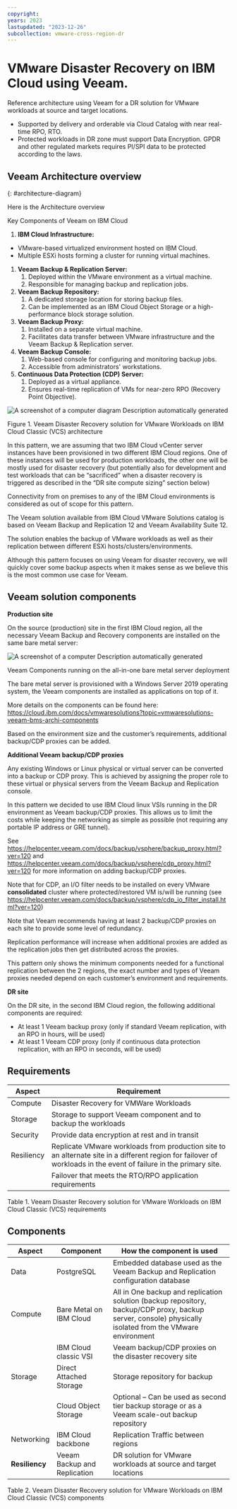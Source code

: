 ```yaml
---
copyright:
years: 2023
lastupdated: "2023-12-26"
subcollection: vmware-cross-region-dr
---
```


# VMware Disaster Recovery on IBM Cloud using Veeam.

Reference architecture using Veeam for a DR solution for VMware workloads at source and target locations.

-   Supported by delivery and orderable via Cloud Catalog with near real-time RPO, RTO.
-   Protected workloads in DR zone must support Data Encryption. GPDR and other regulated markets requires PI/SPI data to be protected according to the laws.

## Veeam Architecture overview

{: \#architecture-diagram}

Here is the Architecture overview

Key Components of Veeam on IBM Cloud

1.  **IBM Cloud Infrastructure:**
-   VMware-based virtualized environment hosted on IBM Cloud.
-   Multiple ESXi hosts forming a cluster for running virtual machines.
1.  **Veeam Backup & Replication Server:**
    1.  Deployed within the VMware environment as a virtual machine.
    2.  Responsible for managing backup and replication jobs.
2.  **Veeam Backup Repository:**
    1.  A dedicated storage location for storing backup files.
    2.  Can be implemented as an IBM Cloud Object Storage or a high-performance block storage solution.
3.  **Veeam Backup Proxy:**
    1.  Installed on a separate virtual machine.
    2.  Facilitates data transfer between VMware infrastructure and the Veeam Backup & Replication server.
4.  **Veeam Backup Console:**
    1.  Web-based console for configuring and monitoring backup jobs.
    2.  Accessible from administrators' workstations.
5.  **Continuous Data Protection (CDP) Server:**
    1.  Deployed as a virtual appliance.
    2.  Ensures real-time replication of VMs for near-zero RPO (Recovery Point Objective).

![A screenshot of a computer diagram Description automatically generated](image/41a6308e99bcbe0425b6f93666405785.png)

Figure 1. Veeam Disaster Recovery solution for VMware Workloads on IBM Cloud Classic (VCS) architecture

In this pattern, we are assuming that two IBM Cloud vCenter server instances have been provisioned in two different IBM Cloud regions. One of these instances will be used for production workloads, the other one will be mostly used for disaster recovery (but potentially also for development and test workloads that can be “sacrificed” when a disaster recovery is triggered as described in the “DR site compute sizing” section below)

Connectivity from on premises to any of the IBM Cloud environments is considered as out of scope for this pattern.

The Veeam solution available from IBM Cloud VMware Solutions catalog is based on Veeam Backup and Replication 12 and Veeam Availability Suite 12.

The solution enables the backup of VMware workloads as well as their replication between different ESXi hosts/clusters/environments.

Although this pattern focuses on using Veeam for disaster recovery, we will quickly cover some backup aspects when it makes sense as we believe this is the most common use case for Veeam.

## Veeam solution components

**Production site**

On the source (production) site in the first IBM Cloud region, all the necessary Veeam Backup and Recovery components are installed on the same bare metal server:

![A screenshot of a computer Description automatically generated](image/f0e10e1a1790f942e80d6bea9c8d7cf9.png)

Veeam Components running on the all-in-one bare metal server deployment

The bare metal server is provisioned with a Windows Server 2019 operating system, the Veeam components are installed as applications on top of it.

More details on the components can be found here: <https://cloud.ibm.com/docs/vmwaresolutions?topic=vmwaresolutions-veeam-bms-archi-components>

Based on the environment size and the customer’s requirements, additional backup/CDP proxies can be added.

**Additional Veeam backup/CDP proxies**

Any existing Windows or Linux physical or virtual server can be converted into a backup or CDP proxy. This is achieved by assigning the proper role to these virtual or physical servers from the Veeam Backup and Replication console.

In this pattern we decided to use IBM Cloud linux VSIs running in the DR environment as Veeam backup/CDP proxies. This allows us to limit the costs while keeping the networking as simple as possible (not requiring any portable IP address or GRE tunnel).

See <https://helpcenter.veeam.com/docs/backup/vsphere/backup_proxy.html?ver=120> and <https://helpcenter.veeam.com/docs/backup/vsphere/cdp_proxy.html?ver=120> for more information on adding backup/CDP proxies.

Note that for CDP, an I/O filter needs to be installed on every VMware **consolidated** cluster where protected/restored VM is/will be running (see <https://helpcenter.veeam.com/docs/backup/vsphere/cdp_io_filter_install.html?ver=120>)

Note that Veeam recommends having at least 2 backup/CDP proxies on each site to provide some level of redundancy.

Replication performance will increase when additional proxies are added as the replication jobs then get distributed across the proxies.

This pattern only shows the minimum components needed for a functional replication between the 2 regions, the exact number and types of Veeam proxies needed depend on each customer’s environment and requirements.

**DR site**

On the DR site, in the second IBM Cloud region, the following additional components are required:

-   At least 1 Veeam backup proxy (only if standard Veeam replication, with an RPO in hours, will be used)
-   At least 1 Veeam CDP proxy (only if continuous data protection replication, with an RPO in seconds, will be used)

## Requirements

| **Aspect** | **Requirement**                                                                                                                                                   |
|------------|-------------------------------------------------------------------------------------------------------------------------------------------------------------------|
| Compute    | Disaster Recovery for VMWare Workloads                                                                                                                            |
| Storage    | Storage to support Veeam component and to backup the workloads                                                                                                    |
| Security   | Provide data encryption at rest and in transit                                                                                                                    |
| Resiliency | Replicate VMware workloads from production site to an alternate site in a different region for failover of workloads in the event of failure in the primary site. |
|            | Failover that meets the RTO/RPO application requirements                                                                                                          |

Table 1. Veeam Disaster Recovery solution for VMware Workloads on IBM Cloud Classic (VCS) requirements

## Components

| **Aspect**     | **Component**                 | **How the component is used**                                                                                                                            |
|----------------|-------------------------------|----------------------------------------------------------------------------------------------------------------------------------------------------------|
| Data           | PostgreSQL                    | Embedded database used as the Veeam Backup and Replication configuration database                                                                        |
| Compute        | Bare Metal on IBM Cloud       | All in One backup and replication solution (backup repository, backup/CDP proxy, backup server, console) physically isolated from the VMware environment |
|                | IBM Cloud classic VSI         | Veeam backup/CDP proxies on the disaster recovery site                                                                                                   |
| Storage        | Direct Attached Storage       | Storage repository for backup                                                                                                                            |
|                | Cloud Object Storage          | Optional – Can be used as second tier backup storage or as a Veeam scale-out backup repository                                                           |
| Networking     | IBM Cloud backbone            | Replication Traffic between regions                                                                                                                      |
| **Resiliency** | Veeam Backup and Replication  | DR solution for VMware workloads at source and target locations                                                                                          |

Table 2. Veeam Disaster Recovery solution for VMware Workloads on IBM Cloud Classic (VCS) components
